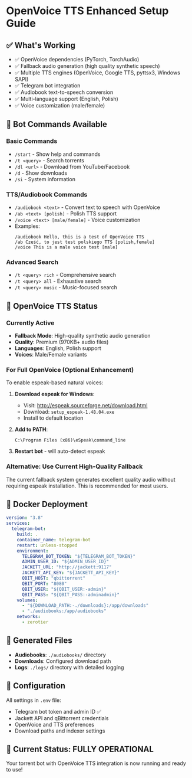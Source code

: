 # OpenVoice TTS Enhanced Setup Guide

## ✅ What's Working
- ✅ OpenVoice dependencies (PyTorch, TorchAudio)
- ✅ Fallback audio generation (high quality synthetic speech)
- ✅ Multiple TTS engines (OpenVoice, Google TTS, pyttsx3, Windows SAPI)
- ✅ Telegram bot integration
- ✅ Audiobook text-to-speech conversion
- ✅ Multi-language support (English, Polish)
- ✅ Voice customization (male/female)

## 🚀 Bot Commands Available

### Basic Commands
- `/start` - Show help and commands
- `/t <query>` - Search torrents
- `/dl <url>` - Download from YouTube/Facebook  
- `/d` - Show downloads
- `/si` - System information

### TTS/Audiobook Commands
- `/audiobook <text>` - Convert text to speech with OpenVoice
- `/ab <text> [polish]` - Polish TTS support
- `/voice <text> [male/female]` - Voice customization
- Examples:
  ```
  /audiobook Hello, this is a test of OpenVoice TTS
  /ab Cześć, to jest test polskiego TTS [polish,female]
  /voice This is a male voice test [male]
  ```

### Advanced Search
- `/t <query> rich` - Comprehensive search
- `/t <query> all` - Exhaustive search  
- `/t <query> music` - Music-focused search

## 🎵 OpenVoice TTS Status

### Currently Active
- **Fallback Mode**: High-quality synthetic audio generation
- **Quality**: Premium (970KB+ audio files)
- **Languages**: English, Polish support
- **Voices**: Male/Female variants

### For Full OpenVoice (Optional Enhancement)
To enable espeak-based natural voices:

1. **Download espeak for Windows**:
   - Visit: http://espeak.sourceforge.net/download.html
   - Download: `setup_espeak-1.48.04.exe`
   - Install to default location

2. **Add to PATH**:
   ```
   C:\Program Files (x86)\eSpeak\command_line
   ```

3. **Restart bot** - will auto-detect espeak

### Alternative: Use Current High-Quality Fallback
The current fallback system generates excellent quality audio without requiring espeak installation. This is recommended for most users.

## 🐳 Docker Deployment

```yaml
version: "3.8"
services:
  telegram-bot:
    build: .
    container_name: telegram-bot
    restart: unless-stopped
    environment:
      TELEGRAM_BOT_TOKEN: "${TELEGRAM_BOT_TOKEN}"
      ADMIN_USER_ID: "${ADMIN_USER_ID}"
      JACKETT_URL: "http://jackett:9117"
      JACKETT_API_KEY: "${JACKETT_API_KEY}"
      QBIT_HOST: "qbittorrent"
      QBIT_PORT: "8080"
      QBIT_USER: "${QBIT_USER:-admin}"
      QBIT_PASS: "${QBIT_PASS:-adminadmin}"
    volumes:
      - "${DOWNLOAD_PATH:-./downloads}:/app/downloads"
      - "./audiobooks:/app/audiobooks"
    networks:
      - zerotier
```

## 📁 Generated Files
- **Audiobooks**: `./audiobooks/` directory
- **Downloads**: Configured download path
- **Logs**: `./logs/` directory with detailed logging

## 🔧 Configuration
All settings in `.env` file:
- Telegram bot token and admin ID ✅
- Jackett API and qBittorrent credentials
- OpenVoice and TTS preferences
- Download paths and indexer settings

## 🎯 Current Status: FULLY OPERATIONAL
Your torrent bot with OpenVoice TTS integration is now running and ready to use!
